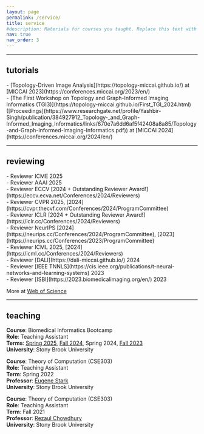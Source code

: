 ```yaml
---
layout: page
permalink: /service/
title: service
#description: Materials for courses you taught. Replace this text with your description.
nav: true
nav_order: 3
---
```

***
<h2>tutorials</h2>
- [Topology-Driven Image Analysis](https://topology-miccai.github.io/) at [MICCAI 2023](https://conferences.miccai.org/2023/en/)<br>
- [The First Workshop on Topology and Graph-Informed Imaging Informatics (TGI3)](https://topology-miccai.github.io/First_TGI_2024.html) ([Proceedings](https://www.researchgate.net/profile/Yashbir-Singh/publication/384927912_Topology-_and_Graph-Informed_Imaging_Informatics/links/670e7a6dd6af5f42408a8a85/Topology-and-Graph-Informed-Imaging-Informatics.pdf)) at [MICCAI 2024](https://conferences.miccai.org/2024/en/)<br>

***
<h2>reviewing</h2>
- Reviewer ICME 2025 <br>
- Reviewer AAAI 2025 <br>
- Reviewer ECCV [2024 + Outstanding Reviewer Award!](https://eccv.ecva.net/Conferences/2024/Reviewers) <br>
- Reviewer CVPR 2025, [2024](https://cvpr.thecvf.com/Conferences/2024/ProgramCommittee) <br>
- Reviewer ICLR [2024 + Outstanding Reviewer Award!](https://iclr.cc/Conferences/2024/Reviewers) <br>
- Reviewer NeurIPS [2024](https://neurips.cc/Conferences/2024/ProgramCommittee), [2023](https://neurips.cc/Conferences/2023/ProgramCommittee) <br>
- Reviewer ICML 2025, [2024](https://icml.cc/Conferences/2024/Reviewers) <br>
- Reviewer [DALI](https://dali-miccai.github.io/) 2024 <br>
- Reviewer [IEEE TNNLS](https://cis.ieee.org/publications/t-neural-networks-and-learning-systems) 2023 <br>
- Reviewer [ISBI](https://2023.biomedicalimaging.org/en/) 2023<br>

More at [Web of Science](https://www.webofscience.com/wos/author/record/KYQ-1704-2024) <br>

***
<h2>teaching</h2>

<b>Course</b>: Biomedical Informatics Bootcamp<br>
<b>Role</b>: Teaching Assistant<br>
<b>Terms</b>: <a href="https://bmi.stonybrookmedicine.edu/Bootcamp/Bootcamp-Spring-2025">Spring 2025</a>, <a href="https://bmi.stonybrookmedicine.edu/Bootcamp/Bootcamp-Fall-2024">Fall 2024</a>, Spring 2024, <a href="https://bmi.stonybrookmedicine.edu/bootcamp2023/overview">Fall 2023</a><br>
<b>University</b>: Stony Brook University <br>

<b>Course</b>: Theory of Computation (CSE303)<br>
<b>Role</b>: Teaching Assistant<br>
<b>Term</b>: Spring 2022<br>
<b>Professor</b>:  <a href="http://bsd7.cs.sunysb.edu/~stark/">Eugene Stark</a> <br>
<b>University</b>: Stony Brook University <br>

<b>Course</b>: Theory of Computation (CSE303)<br>
<b>Role</b>: Teaching Assistant<br>
<b>Term</b>: Fall 2021<br>
<b>Professor</b>: <a href="https://www3.cs.stonybrook.edu/~rezaul/">Rezaul Chowdhury</a> <br>
<b>University</b>: Stony Brook University <br>
